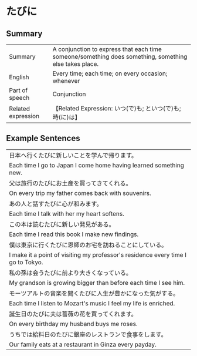 # たびに

## Summary

<table><tr>   <td>Summary</td>   <td>A conjunction to express that each time someone/something does something, something else takes place.</td></tr><tr>   <td>English</td>   <td>Every time; each time; on every occasion; whenever</td></tr><tr>   <td>Part of speech</td>   <td>Conjunction</td></tr><tr>   <td>Related expression</td>   <td>【Related Expression: いつ(で)も; といつ(で)も; 時(に)は】</td></tr></table>

## Example Sentences

<table><tr><td>日本へ行くたびに新しいことを学んで帰ります。</td></tr><tr><td>Each time I go to Japan I come home having learned something new.</td></tr><tr><td>父は旅行のたびにお土産を買ってきてくれる。</td></tr><tr><td>On every trip my father comes back with souvenirs.</td></tr><tr><td>あの人と話すたびに心が和みます。</td></tr><tr><td>Each time I talk with her my heart softens.</td></tr><tr><td>この本は読むたびに新しい発見がある。</td></tr><tr><td>Each time I read this book I make new findings.</td></tr><tr><td>僕は東京に行くたびに恩師のお宅を訪ねることにしている。</td></tr><tr><td>I make it a point of visiting my professor's residence every time I go to Tokyo.</td></tr><tr><td>私の孫は会うたびに前より大きくなっている。</td></tr><tr><td>My grandson is growing bigger than before each time I see him.</td></tr><tr><td>モーツアルトの音楽を聞くたびに人生が豊かになった気がする。</td></tr><tr><td>Each time I listen to Mozart's music I feel my life is enriched.</td></tr><tr><td>誕生日のたびに夫は薔薇の花を買ってくれます。</td></tr><tr><td>On every birthday my husband buys me roses.</td></tr><tr><td>うちでは給料日のたびに銀座のレストランで食事をします。</td></tr><tr><td>Our family eats at a restaurant in Ginza every payday.</td></tr></table>

